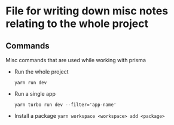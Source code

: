 # File for writing down misc notes relating to the whole project

## Commands
Misc commands that are used while working with prisma
* Run the whole project
    
    ```yarn run dev```
* Run a single app

    ```yarn turbo run dev --filter='app-name'```
* Install a package
    ```yarn workspace <workspace> add <package>```
